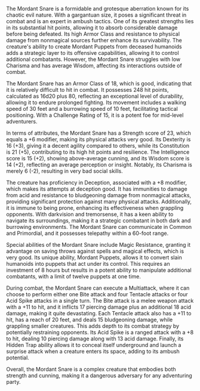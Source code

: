 The Mordant Snare is a formidable and grotesque aberration known for its chaotic evil nature. With a gargantuan size, it poses a significant threat in combat and is an expert in ambush tactics. One of its greatest strengths lies in its substantial hit points, allowing it to absorb considerable damage before being defeated. Its high Armor Class and resistance to physical damage from nonmagical sources further enhance its survivability. The creature's ability to create Mordant Puppets from deceased humanoids adds a strategic layer to its offensive capabilities, allowing it to control additional combatants. However, the Mordant Snare struggles with low Charisma and has average Wisdom, affecting its interactions outside of combat. 

The Mordant Snare has an Armor Class of 18, which is good, indicating that it is relatively difficult to hit in combat. It possesses 248 hit points, calculated as 16d20 plus 80, reflecting an exceptional level of durability, allowing it to endure prolonged fighting. Its movement includes a walking speed of 30 feet and a burrowing speed of 10 feet, facilitating tactical positioning. With a Challenge Rating of 15, it is a potent foe for mid-level adventurers.

In terms of attributes, the Mordant Snare has a Strength score of 23, which equals a +6 modifier, making its physical attacks very good. Its Dexterity is 16 (+3), giving it a decent agility compared to others, while its Constitution is 21 (+5), contributing to its high hit points and resilience. The Intelligence score is 15 (+2), showing above-average cunning, and its Wisdom score is 14 (+2), reflecting an average perception or insight. Notably, its Charisma is merely 6 (-2), resulting in very bad social skills. 

The creature has proficiency in Deception, associated with a +8 modifier, which makes its attempts at deception good. It has immunities to damage from acid and resistance to bludgeoning damage from nonmagical attacks, providing significant protection against many physical attacks. Additionally, it is immune to being prone, enhancing its effectiveness when grappling opponents. With darkvision and tremorsense, it has a keen ability to navigate its surroundings, making it a strategic combatant in both dark and burrowing environments. The Mordant Snare can communicate in Common and Primordial, and it possesses telepathy within a 60-foot range.

Special abilities of the Mordant Snare include Magic Resistance, granting it advantage on saving throws against spells and magical effects, which is very good. Its unique ability, Mordant Puppets, allows it to convert slain humanoids into puppets that act under its control. This requires an investment of 8 hours but results in a potent ability to manipulate additional combatants, with a limit of twelve puppets at one time.

During combat, the Mordant Snare can execute a Multiattack, where it can choose to perform either one Bite attack and four Tentacle attacks or four Acid Spike attacks in a single turn. The Bite attack is a melee weapon attack with a +11 to hit, and it inflicts 17 piercing damage plus an additional 18 acid damage, making it quite devastating. Each Tentacle attack also has a +11 to hit, has a reach of 20 feet, and deals 15 bludgeoning damage, while grappling smaller creatures. This adds depth to its combat strategy by potentially restraining opponents. Its Acid Spike is a ranged attack with a +8 to hit, dealing 10 piercing damage along with 13 acid damage. Finally, its Hidden Trap ability allows it to conceal itself underground and launch a surprise attack when a creature enters its space, adding to its ambush potential. 

Overall, the Mordant Snare is a complex creature that embodies both strength and cunning, making it a dangerous adversary for any adventuring party.